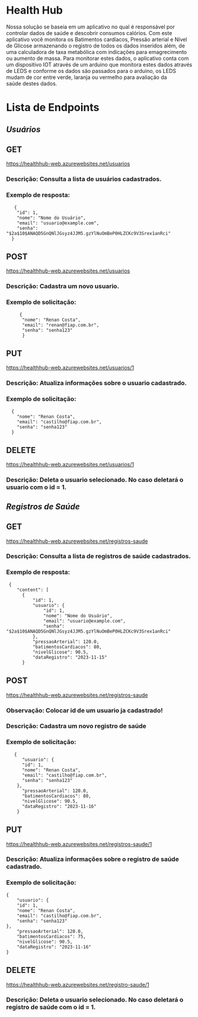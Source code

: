 # Health Hub
Nossa solução se baseia em um aplicativo no qual é responsável por controlar dados de saúde e descobrir consumos calórios. 
Com este aplicativo você monitora os Batimentos cardíacos, Pressão arterial e Nível de Glicose armazenando o registro de todos os dados inseridos além, de uma calculadora de taxa metabólica com indicações para emagrecimento ou aumento de massa. 
Para monitorar estes dados, o aplicativo conta com um dispositivo IOT através de um arduino que monitora estes dados através de LEDS e conforme os dados são passados para o arduino, os LEDS mudam de cor entre verde, laranja ou vermelho para avaliação da saúde destes dados.


# Lista de Endpoints
## ***Usuários***
## GET 
https://healthhub-web.azurewebsites.net/usuarios
### Descrição: Consulta a lista de usuários cadastrados.
### Exemplo de resposta:
          
       {
        "id": 1,
        "nome": "Nome do Usuário",
        "email": "usuario@example.com",
        "senha": "$2a$10$ANAQD5GnQNlJGsyz4JJM5.gzYlNuOmBeP0HLZCKc9V3Srex1anRci"
      }


## POST
https://healthhub-web.azurewebsites.net/usuarios
### Descrição: Cadastra um novo usuario.
### Exemplo de solicitação:

         {
          "nome": "Renan Costa",
          "email": "renan@fiap.com.br",
          "senha": "senha123"
          }




## PUT 
https://healthhub-web.azurewebsites.net/usuarios/1
### Descrição: Atualiza informações sobre o usuario cadastrado.
### Exemplo de solicitação:

      {
        "nome": "Renan Costa",
        "email": "castilho@fiap.com.br",
        "senha": "senha123"
      }




## DELETE 
https://healthhub-web.azurewebsites.net/usuarios/1
### Descrição: Deleta o usuario selecionado. No caso deletará o usuario com o id = 1.

## ***Registros de Saúde***
## GET 
https://healthhub-web.azurewebsites.net/registros-saude
### Descrição: Consulta a lista de registros de saúde cadastrados. 
### Exemplo de resposta:
          
     {
        "content": [
          {
              "id": 1,
              "usuario": {
                  "id": 1,
                  "nome": "Nome do Usuário",
                  "email": "usuario@example.com",
                  "senha": "$2a$10$ANAQD5GnQNlJGsyz4JJM5.gzYlNuOmBeP0HLZCKc9V3Srex1anRci"
              },
              "pressaoArterial": 120.0,
              "batimentosCardiacos": 80,
              "nivelGlicose": 90.5,
              "dataRegistro": "2023-11-15"
          }
          

## POST
https://healthhub-web.azurewebsites.net/registros-saude
### Observação: Colocar id de um usuario ja cadastrado!
### Descrição: Cadastra um novo registro de saúde
### Exemplo de solicitação:

       {
          "usuario": {
          "id": 1,
          "nome": "Renan Costa",
          "email": "castilho@fiap.com.br",
          "senha": "senha123"
        },
          "pressaoArterial": 120.0,
          "batimentosCardiacos": 80,
          "nivelGlicose": 90.5,
          "dataRegistro": "2023-11-16"
        }



## PUT 
https://healthhub-web.azurewebsites.net/registros-saude/1
### Descrição: Atualiza informações sobre o registro de saúde cadastrado.
### Exemplo de solicitação:

    {
        "usuario": {
        "id": 1,
        "nome": "Renan Costa",
        "email": "castilho@fiap.com.br",
        "senha": "senha123"
    },
        "pressaoArterial": 120.0,
        "batimentosCardiacos": 75,
        "nivelGlicose": 90.5,
        "dataRegistro": "2023-11-16"
    }


## DELETE 
https://healthhub-web.azurewebsites.net/registro-saude/1
### Descrição: Deleta o usuario selecionado. No caso deletará o registro de saúde com o id = 1.
